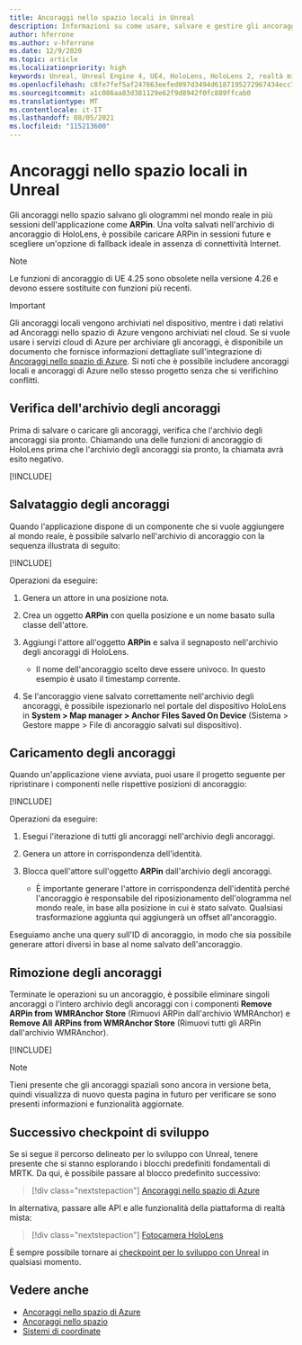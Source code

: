 ```yaml
---
title: Ancoraggi nello spazio locali in Unreal
description: Informazioni su come usare, salvare e gestire gli ancoraggi nello spazio presenti nelle applicazioni di realtà mista Unreal.
author: hferrone
ms.author: v-hferrone
ms.date: 12/9/2020
ms.topic: article
ms.localizationpriority: high
keywords: Unreal, Unreal Engine 4, UE4, HoloLens, HoloLens 2, realtà mista, sviluppo, funzionalità, documentazione, guide, ologrammi, ancoraggi nello spazio, visore VR realtà mista, visore VR di windows mixed reality, visore per realtà virtuale
ms.openlocfilehash: c8fe7fef5af247663eefed097d3494d6187195272967434ecc7696349e1e6889
ms.sourcegitcommit: a1c086aa83d381129e62f9d8942f0fc889ffcab0
ms.translationtype: MT
ms.contentlocale: it-IT
ms.lasthandoff: 08/05/2021
ms.locfileid: "115213600"
---
```

# <a name="local-spatial-anchors-in-unreal"></a>Ancoraggi nello spazio locali in Unreal

Gli ancoraggi nello spazio salvano gli ologrammi nel mondo reale in più sessioni dell'applicazione come **ARPin**. Una volta salvati nell'archivio di ancoraggio di HoloLens, è possibile caricare ARPin in sessioni future e scegliere un'opzione di fallback ideale in assenza di connettività Internet.

> [!NOTE]
> Le funzioni di ancoraggio di UE 4.25 sono obsolete nella versione 4.26 e devono essere sostituite con funzioni più recenti. 

> [!IMPORTANT]
> Gli ancoraggi locali vengono archiviati nel dispositivo, mentre i dati relativi ad Ancoraggi nello spazio di Azure vengono archiviati nel cloud. Se si vuole usare i servizi cloud di Azure per archiviare gli ancoraggi, è disponibile un documento che fornisce informazioni dettagliate sull'integrazione di [Ancoraggi nello spazio di Azure](unreal-azure-spatial-anchors.md). Si noti che è possibile includere ancoraggi locali e ancoraggi di Azure nello stesso progetto senza che si verifichino conflitti.

## <a name="checking-the-anchor-store"></a>Verifica dell'archivio degli ancoraggi

Prima di salvare o caricare gli ancoraggi, verifica che l'archivio degli ancoraggi sia pronto.  Chiamando una delle funzioni di ancoraggio di HoloLens prima che l'archivio degli ancoraggi sia pronto, la chiamata avrà esito negativo.  

[!INCLUDE[](includes/tabs-sa-1.md)]

## <a name="saving-anchors"></a>Salvataggio degli ancoraggi

Quando l'applicazione dispone di un componente che si vuole aggiungere al mondo reale, è possibile salvarlo nell'archivio di ancoraggio con la sequenza illustrata di seguito: 

[!INCLUDE[](includes/tabs-sa-2.md)]

Operazioni da eseguire:
1. Genera un attore in una posizione nota.
2. Crea un oggetto **ARPin** con quella posizione e un nome basato sulla classe dell'attore. 
3. Aggiungi l'attore all'oggetto **ARPin** e salva il segnaposto nell'archivio degli ancoraggi di HoloLens.  
    * Il nome dell'ancoraggio scelto deve essere univoco. In questo esempio è usato il timestamp corrente. 

4. Se l'ancoraggio viene salvato correttamente nell'archivio degli ancoraggi, è possibile ispezionarlo nel portale del dispositivo HoloLens in **System > Map manager > Anchor Files Saved On Device** (Sistema > Gestore mappe > File di ancoraggio salvati sul dispositivo). 

## <a name="loading-anchors"></a>Caricamento degli ancoraggi

Quando un'applicazione viene avviata, puoi usare il progetto seguente per ripristinare i componenti nelle rispettive posizioni di ancoraggio:

[!INCLUDE[](includes/tabs-sa-3.md)]

Operazioni da eseguire:
1. Esegui l'iterazione di tutti gli ancoraggi nell'archivio degli ancoraggi. 
2. Genera un attore in corrispondenza dell'identità.
3. Blocca quell'attore sull'oggetto **ARPin** dall'archivio degli ancoraggi.  

    * È importante generare l'attore in corrispondenza dell'identità perché l'ancoraggio è responsabile del riposizionamento dell'ologramma nel mondo reale, in base alla posizione in cui è stato salvato. Qualsiasi trasformazione aggiunta qui aggiungerà un offset all'ancoraggio. 

Eseguiamo anche una query sull'ID di ancoraggio, in modo che sia possibile generare attori diversi in base al nome salvato dell'ancoraggio. 

## <a name="removing-anchors"></a>Rimozione degli ancoraggi 

Terminate le operazioni su un ancoraggio, è possibile eliminare singoli ancoraggi o l'intero archivio degli ancoraggi con i componenti **Remove ARPin from WMRAnchor Store** (Rimuovi ARPin dall'archivio WMRAnchor) e **Remove All ARPins from WMRAnchor Store** (Rimuovi tutti gli ARPin dall'archivio WMRAnchor).

[!INCLUDE[](includes/tabs-sa-4.md)]

> [!NOTE]
> Tieni presente che gli ancoraggi spaziali sono ancora in versione beta, quindi visualizza di nuovo questa pagina in futuro per verificare se sono presenti informazioni e funzionalità aggiornate.

## <a name="next-development-checkpoint"></a>Successivo checkpoint di sviluppo

Se si segue il percorso delineato per lo sviluppo con Unreal, tenere presente che si stanno esplorando i blocchi predefiniti fondamentali di MRTK. Da qui, è possibile passare al blocco predefinito successivo: 

> [!div class="nextstepaction"]
> [Ancoraggi nello spazio di Azure](unreal-azure-spatial-anchors.md)

In alternativa, passare alle API e alle funzionalità della piattaforma di realtà mista:

> [!div class="nextstepaction"]
> [Fotocamera HoloLens](unreal-hololens-camera.md)

È sempre possibile tornare ai [checkpoint per lo sviluppo con Unreal](unreal-development-overview.md#2-core-building-blocks) in qualsiasi momento.

## <a name="see-also"></a>Vedere anche

* [Ancoraggi nello spazio di Azure](unreal-azure-spatial-anchors.md)
* [Ancoraggi nello spazio](../../design/spatial-anchors.md)
* [Sistemi di coordinate](../../design/coordinate-systems.md)
